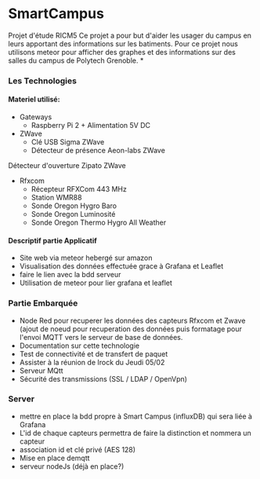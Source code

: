 # SmartCampus
Projet d'étude  RICM5
Ce projet a pour but d'aider les usager du campus en leurs apportant des informations sur les batiments. Pour ce projet nous utilisons meteor pour afficher des graphes et des informations sur des salles du campus de Polytech Grenoble.
* 

### Les Technologies

#### Materiel utilisé:
* Gateways
  *   Raspberry Pi 2 + Alimentation 5V DC
* ZWave
  * Clé USB Sigma ZWave
  * Détecteur de présence Aeon-labs ZWave

Détecteur d'ouverture Zipato ZWave
* Rfxcom
  * Récepteur RFXCom 443 MHz
  * Station WMR88
  * Sonde Oregon Hygro Baro
  * Sonde Oregon Luminosité
  * Sonde Oregon Thermo Hygro All Weather


#### Descriptif partie Applicatif

* Site web via meteor hebergé sur amazon
* Visualisation des données effectuée grace à Grafana et Leaflet
* faire le lien avec la bdd serveur
* Utilisation de meteor pour lier grafana et leaflet

### Partie Embarquée
* Node Red pour recuperer les données des capteurs Rfxcom et Zwave (ajout de noeud pour recuperation des données puis formatage pour l'envoi MQTT vers le serveur de base de données.
* Documentation sur cette technologie
* Test de connectivité et de transfert de paquet
* Assister à la réunion de Irock du Jeudi 05/02
* Serveur MQtt
* Sécurité des transmissions (SSL / LDAP / OpenVpn)

### Server

* mettre en place la bdd propre à Smart Campus (influxDB) qui sera liée à Grafana 
* L'id de chaque capteurs permettra de faire la distinction et nommera un capteur
* association id et clé privé (AES 128)
* Mise en place demqtt 
* serveur nodeJs (déjà en place?)



